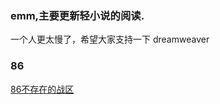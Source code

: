 ### emm,主要更新轻小说的阅读.
一个人更太慢了，希望大家支持一下
dreamweaver
### 86

[86不存在的战区](https://github.com/Zzx229/86)



<!DOCTYPE html>
